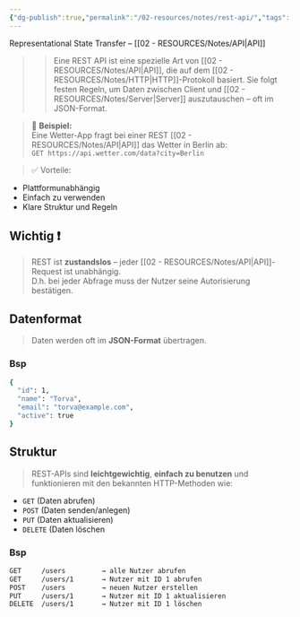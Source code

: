 ```yaml
---
{"dg-publish":true,"permalink":"/02-resources/notes/rest-api/","tags":["code","tools"],"noteIcon":"","updated":"2025-07-21T10:15:23.000+02:00"}
---
```


Representational State Transfer – [[02 - RESOURCES/Notes/API\|API]]
> 
>> Eine REST API ist eine spezielle Art von [[02 - RESOURCES/Notes/API\|API]], die auf dem [[02 - RESOURCES/Notes/HTTP\|HTTP]]-Protokoll basiert. Sie folgt festen Regeln, um Daten zwischen Client und [[02 - RESOURCES/Notes/Server\|Server]] auszutauschen – oft im JSON-Format.


> 📌 **Beispiel:**  
> Eine Wetter-App fragt bei einer REST [[02 - RESOURCES/Notes/API\|API]] das Wetter in Berlin ab:  
> `GET https://api.wetter.com/data?city=Berlin`

> ✅ Vorteile:

- Plattformunabhängig
- Einfach zu verwenden
- Klare Struktur und Regeln    

## Wichtig ❗
> REST ist **zustandslos** – jeder [[02 - RESOURCES/Notes/API\|API]]-Request ist unabhängig.    
> D.h. bei jeder Abfrage muss der Nutzer seine Autorisierung bestätigen.

## Datenformat
> Daten werden oft im **JSON-Format** übertragen.

### Bsp
```bash
{
  "id": 1,
  "name": "Torva",
  "email": "torva@example.com",
  "active": true
}
```
## Struktur
> REST-APIs sind **leichtgewichtig**, **einfach zu benutzen** und funktionieren mit den bekannten HTTP-Methoden wie:

- `GET` (Daten abrufen)
- `POST` (Daten senden/anlegen)    
- `PUT` (Daten aktualisieren)
- `DELETE` (Daten löschen
### Bsp
```bash
GET     /users         → alle Nutzer abrufen  
GET     /users/1       → Nutzer mit ID 1 abrufen  
POST    /users         → neuen Nutzer erstellen  
PUT     /users/1       → Nutzer mit ID 1 aktualisieren  
DELETE  /users/1       → Nutzer mit ID 1 löschen
```